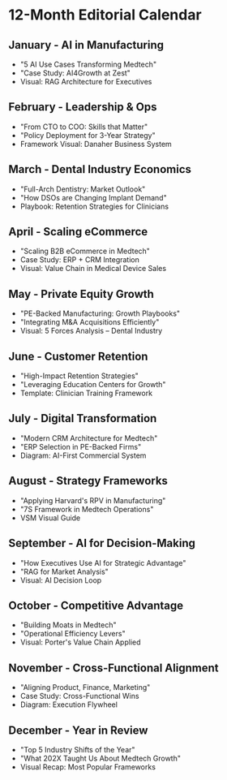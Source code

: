 # 12-Month Editorial Calendar

## January - AI in Manufacturing
- "5 AI Use Cases Transforming Medtech"
- "Case Study: AI4Growth at Zest"
- Visual: RAG Architecture for Executives

## February - Leadership & Ops
- "From CTO to COO: Skills that Matter"
- "Policy Deployment for 3-Year Strategy"
- Framework Visual: Danaher Business System

## March - Dental Industry Economics
- "Full-Arch Dentistry: Market Outlook"
- "How DSOs are Changing Implant Demand"
- Playbook: Retention Strategies for Clinicians

## April - Scaling eCommerce
- "Scaling B2B eCommerce in Medtech"
- Case Study: ERP + CRM Integration
- Visual: Value Chain in Medical Device Sales

## May - Private Equity Growth
- "PE-Backed Manufacturing: Growth Playbooks"
- "Integrating M&A Acquisitions Efficiently"
- Visual: 5 Forces Analysis – Dental Industry

## June - Customer Retention
- "High-Impact Retention Strategies"
- "Leveraging Education Centers for Growth"
- Template: Clinician Training Framework

## July - Digital Transformation
- "Modern CRM Architecture for Medtech"
- "ERP Selection in PE-Backed Firms"
- Diagram: AI-First Commercial System

## August - Strategy Frameworks
- "Applying Harvard's RPV in Manufacturing"
- "7S Framework in Medtech Operations"
- VSM Visual Guide

## September - AI for Decision-Making
- "How Executives Use AI for Strategic Advantage"
- "RAG for Market Analysis"
- Visual: AI Decision Loop

## October - Competitive Advantage
- "Building Moats in Medtech"
- "Operational Efficiency Levers"
- Visual: Porter's Value Chain Applied

## November - Cross-Functional Alignment
- "Aligning Product, Finance, Marketing"
- Case Study: Cross-Functional Wins
- Diagram: Execution Flywheel

## December - Year in Review
- "Top 5 Industry Shifts of the Year"
- "What 202X Taught Us About Medtech Growth"
- Visual Recap: Most Popular Frameworks
